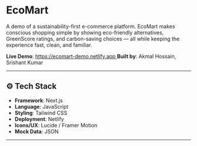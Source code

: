 # EcoMart

A demo of a sustainability-first e-commerce platform. EcoMart makes conscious shopping simple by showing eco-friendly alternatives, GreenScore ratings, and carbon-saving choices — all while keeping the experience fast, clean, and familiar.

**Live Demo**: [https://ecomart-demo.netlify.app ](https://ecomart-demo.netlify.app) 
**Built by**: Akmal Hossain, Srishant Kumar

---

## ⚙️ Tech Stack

- **Framework**: Next.js  
- **Language**: JavaScript  
- **Styling**: Tailwind CSS  
- **Deployment**: Netlify 
- **Icons/UX**: Lucide / Framer Motion  
- **Mock Data**: JSON

---
